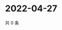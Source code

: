 # 2022-04-27

共 0 条

<!-- BEGIN WEIBO -->
<!-- 最后更新时间 Wed Apr 27 2022 03:13:02 GMT+0800 (China Standard Time) -->

<!-- END WEIBO -->
